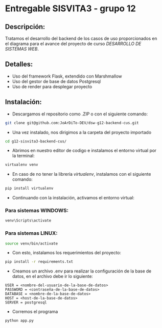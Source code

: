 # Entregable SISVITA3 - grupo 12

## Descripción:
Tratamos el desarrollo del backend de los casos de uso proporcionados en el diagrama para el avance del proyecto de curso *DESARROLLO DE SISTEMAS WEB*.

## Detalles:
- Uso del framework Flask, extendido con Marshmallow
- Uso del gestor de base de datos Postgresql
- Uso de render para desplegar proyecto

## Instalación:
- Descargamos el repositorio como .ZIP o con el siguiente comando:
```bash
git clone git@github.com:JoArDiTo-DEV/dsw-g12-backend-cus.git
```

- Una vez instalado, nos dirigimos a la carpeta del proyecto importado
```bash
cd g12-sisvita3-backend-cus/
```

- Abrimos en nuestro editor de codigo e instalamos el entorno virtual por la terminal:
```bash
virtualenv venv
```

- En caso de no tener la librería *virtualenv*, instalamos con el siguiente comando:
```bash
pip install virtualenv
```

- Continuando con la instalación, activamos el entorno virtual:

### Para sistemas WINDOWS:
```cmd
venv\Scripts\activate
```

### Para sistemas LINUX:
```bash
source venv/bin/activate
```

- Con esto, instalamos los requerimientos del proyecto:
```bash
pip install -r requirements.txt
```

- Creamos un archivo .env para realizar la configuración de la base de datos, en el archivo debe ir lo siguiente:
```.env
USER = <nombre-del-usuario-de-la-base-de-datos>
PASSWORD = <contraseña-de-la-base-de-datos>
DATABASE = <nombre-de-la-base-de-datos>
HOST = <host-de-la-base-de-datos>
SERVER = postgresql
```

- Corremos el programa
```bash
python app.py
```


